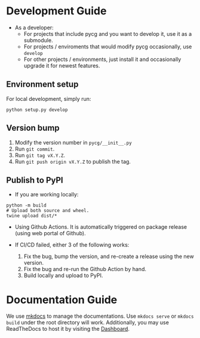 # Development Guide

- As a developer:
  - For projects that include pycg and you want to develop it, use it as a submodule.
  - For projects / enviroments that would modify pycg occasionally, use `develop`
  - For other projects / environments, just install it and occasionally upgrade it for newest features.

## Environment setup

For local development, simply run:
```shell
python setup.py develop
```

## Version bump

1. Modify the version number in `pycg/__init__.py`
2. Run `git commit`.
3. Run `git tag vX.Y.Z`.
4. Run `git push origin vX.Y.Z` to publish the tag.

## Publish to PyPI

- If you are working locally:
```shell
python -m build
# Upload both source and wheel.
twine upload dist/*
```

- Using Github Actions. It is automatically triggered on package release (using web portal of Github).

- If CI/CD failed, either 3 of the following works:
    1. Fix the bug, bump the version, and re-create a release using the new version.
    2. Fix the bug and re-run the Github Action by hand.
    3. Build locally and upload to PyPI.

# Documentation Guide

We use [mkdocs](https://squidfunk.github.io/mkdocs-material) to manage the documentations.
Use `mkdocs serve` or `mkdocs build` under the root directory will work.
Additionally, you may use ReadTheDocs to host it by visiting the [Dashboard](https://readthedocs.org/dashboard/).
